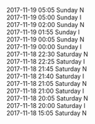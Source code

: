 2017-11-19 05:05 Sunday  N  
2017-11-19 05:00 Sunday  I  
2017-11-19 02:00 Sunday  N  
2017-11-19 01:55 Sunday  I  
2017-11-19 00:05 Sunday  N  
2017-11-19 00:00 Sunday  I  
2017-11-18 22:30 Saturday  N  
2017-11-18 22:25 Saturday  I  
2017-11-18 21:45 Saturday  N  
2017-11-18 21:40 Saturday  I  
2017-11-18 21:05 Saturday  N  
2017-11-18 21:00 Saturday  I  
2017-11-18 20:05 Saturday  N  
2017-11-18 20:00 Saturday  I  
2017-11-18 15:05 Saturday  N  
